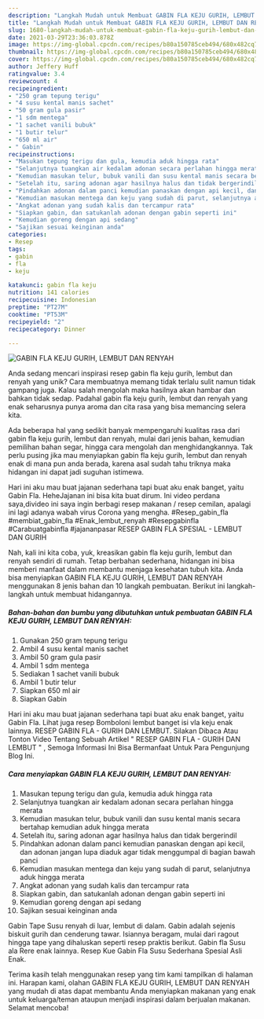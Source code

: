 ```yaml
---
description: "Langkah Mudah untuk Membuat GABIN FLA KEJU GURIH, LEMBUT DAN RENYAH Anti Gagal"
title: "Langkah Mudah untuk Membuat GABIN FLA KEJU GURIH, LEMBUT DAN RENYAH Anti Gagal"
slug: 1680-langkah-mudah-untuk-membuat-gabin-fla-keju-gurih-lembut-dan-renyah-anti-gagal
date: 2021-03-29T23:36:03.878Z
image: https://img-global.cpcdn.com/recipes/b80a150785ceb494/680x482cq70/gabin-fla-keju-gurih-lembut-dan-renyah-foto-resep-utama.jpg
thumbnail: https://img-global.cpcdn.com/recipes/b80a150785ceb494/680x482cq70/gabin-fla-keju-gurih-lembut-dan-renyah-foto-resep-utama.jpg
cover: https://img-global.cpcdn.com/recipes/b80a150785ceb494/680x482cq70/gabin-fla-keju-gurih-lembut-dan-renyah-foto-resep-utama.jpg
author: Jeffery Huff
ratingvalue: 3.4
reviewcount: 4
recipeingredient:
- "250 gram tepung terigu"
- "4 susu kental manis sachet"
- "50 gram gula pasir"
- "1 sdm mentega"
- "1 sachet vanili bubuk"
- "1 butir telur"
- "650 ml air"
- " Gabin"
recipeinstructions:
- "Masukan tepung terigu dan gula, kemudia aduk hingga rata"
- "Selanjutnya tuangkan air kedalam adonan secara perlahan hingga merata"
- "Kemudian masukan telur, bubuk vanili dan susu kental manis secara bertahap kemudian aduk hingga merata"
- "Setelah itu, saring adonan agar hasilnya halus dan tidak bergerindil"
- "Pindahkan adonan dalam panci kemudian panaskan dengan api kecil, dan adonan jangan lupa diaduk agar tidak menggumpal di bagian bawah panci"
- "Kemudian masukan mentega dan keju yang sudah di parut, selanjutnya aduk hingga merata"
- "Angkat adonan yang sudah kalis dan tercampur rata"
- "Siapkan gabin, dan satukanlah adonan dengan gabin seperti ini"
- "Kemudian goreng dengan api sedang"
- "Sajikan sesuai keinginan anda"
categories:
- Resep
tags:
- gabin
- fla
- keju

katakunci: gabin fla keju 
nutrition: 141 calories
recipecuisine: Indonesian
preptime: "PT27M"
cooktime: "PT53M"
recipeyield: "2"
recipecategory: Dinner

---
```



![GABIN FLA KEJU GURIH, LEMBUT DAN RENYAH](https://img-global.cpcdn.com/recipes/b80a150785ceb494/680x482cq70/gabin-fla-keju-gurih-lembut-dan-renyah-foto-resep-utama.jpg)

Anda sedang mencari inspirasi resep gabin fla keju gurih, lembut dan renyah yang unik? Cara membuatnya memang tidak terlalu sulit namun tidak gampang juga. Kalau salah mengolah maka hasilnya akan hambar dan bahkan tidak sedap. Padahal gabin fla keju gurih, lembut dan renyah yang enak seharusnya punya aroma dan cita rasa yang bisa memancing selera kita.

Ada beberapa hal yang sedikit banyak mempengaruhi kualitas rasa dari gabin fla keju gurih, lembut dan renyah, mulai dari jenis bahan, kemudian pemilihan bahan segar, hingga cara mengolah dan menghidangkannya. Tak perlu pusing jika mau menyiapkan gabin fla keju gurih, lembut dan renyah enak di mana pun anda berada, karena asal sudah tahu triknya maka hidangan ini dapat jadi suguhan istimewa.

Hari ini aku mau buat jajanan sederhana tapi buat aku enak banget, yaitu Gabin Fla. HeheJajanan ini bisa kita buat dirum. Ini video perdana saya,divideo ini saya ingin berbagi resep makanan / resep cemilan, apalagi ini lagi adanya wabah virus Corona yang mengha. #Resep_gabin_fla #membiat_gabin_fla #Enak_lembut_renyah #Resepgabinfla #Carabuatgabinfla #jajananpasar RESEP GABIN FLA SPESIAL - LEMBUT DAN GURIH


Nah, kali ini kita coba, yuk, kreasikan gabin fla keju gurih, lembut dan renyah sendiri di rumah. Tetap berbahan sederhana, hidangan ini bisa memberi manfaat dalam membantu menjaga kesehatan tubuh kita. Anda bisa menyiapkan GABIN FLA KEJU GURIH, LEMBUT DAN RENYAH menggunakan 8 jenis bahan dan 10 langkah pembuatan. Berikut ini langkah-langkah untuk membuat hidangannya.

<!--inarticleads1-->

##### Bahan-bahan dan bumbu yang dibutuhkan untuk pembuatan GABIN FLA KEJU GURIH, LEMBUT DAN RENYAH:

1. Gunakan 250 gram tepung terigu
1. Ambil 4 susu kental manis sachet
1. Ambil 50 gram gula pasir
1. Ambil 1 sdm mentega
1. Sediakan 1 sachet vanili bubuk
1. Ambil 1 butir telur
1. Siapkan 650 ml air
1. Siapkan  Gabin


Hari ini aku mau buat jajanan sederhana tapi buat aku enak banget, yaitu Gabin Fla. Lihat juga resep Bomboloni lembut banget isi vla keju enak lainnya. RESEP GABIN FLA - GURIH DAN LEMBUT. Silakan Dibaca Atau Tonton Video Tentang Sebuah Artikel &#34; RESEP GABIN FLA - GURIH DAN LEMBUT &#34; , Semoga Informasi Ini Bisa Bermanfaat Untuk Para Pengunjung Blog Ini. 

<!--inarticleads2-->

##### Cara menyiapkan GABIN FLA KEJU GURIH, LEMBUT DAN RENYAH:

1. Masukan tepung terigu dan gula, kemudia aduk hingga rata
1. Selanjutnya tuangkan air kedalam adonan secara perlahan hingga merata
1. Kemudian masukan telur, bubuk vanili dan susu kental manis secara bertahap kemudian aduk hingga merata
1. Setelah itu, saring adonan agar hasilnya halus dan tidak bergerindil
1. Pindahkan adonan dalam panci kemudian panaskan dengan api kecil, dan adonan jangan lupa diaduk agar tidak menggumpal di bagian bawah panci
1. Kemudian masukan mentega dan keju yang sudah di parut, selanjutnya aduk hingga merata
1. Angkat adonan yang sudah kalis dan tercampur rata
1. Siapkan gabin, dan satukanlah adonan dengan gabin seperti ini
1. Kemudian goreng dengan api sedang
1. Sajikan sesuai keinginan anda


Gabin Tape Susu renyah di luar, lembut di dalam. Gabin adalah sejenis biskuit gurih dan cenderung tawar. Isiannya beragam, mulai dari ragout hingga tape yang dihaluskan seperti resep praktis berikut. Gabin fla Susu ala Rere enak lainnya. Resep Kue Gabin Fla Susu Sederhana Spesial Asli Enak. 

Terima kasih telah menggunakan resep yang tim kami tampilkan di halaman ini. Harapan kami, olahan GABIN FLA KEJU GURIH, LEMBUT DAN RENYAH yang mudah di atas dapat membantu Anda menyiapkan makanan yang enak untuk keluarga/teman ataupun menjadi inspirasi dalam berjualan makanan. Selamat mencoba!
